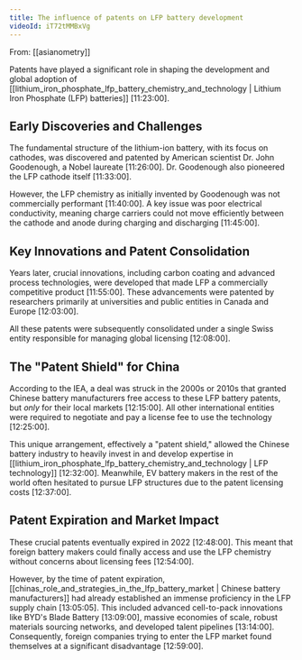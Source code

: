 ```yaml
---
title: The influence of patents on LFP battery development
videoId: iT72tMMBxVg
---
```


From: [[asianometry]] <br/> 

Patents have played a significant role in shaping the development and global adoption of [[lithium_iron_phosphate_lfp_battery_chemistry_and_technology | Lithium Iron Phosphate (LFP) batteries]] <a class="yt-timestamp" data-t="11:23:00">[11:23:00]</a>.

## Early Discoveries and Challenges

The fundamental structure of the lithium-ion battery, with its focus on cathodes, was discovered and patented by American scientist Dr. John Goodenough, a Nobel laureate <a class="yt-timestamp" data-t="11:26:00">[11:26:00]</a>. Dr. Goodenough also pioneered the LFP cathode itself <a class="yt-timestamp" data-t="11:33:00">[11:33:00]</a>.

However, the LFP chemistry as initially invented by Goodenough was not commercially performant <a class="yt-timestamp" data-t="11:40:00">[11:40:00]</a>. A key issue was poor electrical conductivity, meaning charge carriers could not move efficiently between the cathode and anode during charging and discharging <a class="yt-timestamp" data-t="11:45:00">[11:45:00]</a>.

## Key Innovations and Patent Consolidation

Years later, crucial innovations, including carbon coating and advanced process technologies, were developed that made LFP a commercially competitive product <a class="yt-timestamp" data-t="11:55:00">[11:55:00]</a>. These advancements were patented by researchers primarily at universities and public entities in Canada and Europe <a class="yt-timestamp" data-t="12:03:00">[12:03:00]</a>.

All these patents were subsequently consolidated under a single Swiss entity responsible for managing global licensing <a class="yt-timestamp" data-t="12:08:00">[12:08:00]</a>.

## The "Patent Shield" for China

According to the IEA, a deal was struck in the 2000s or 2010s that granted Chinese battery manufacturers free access to these LFP battery patents, but *only* for their local markets <a class="yt-timestamp" data-t="12:15:00">[12:15:00]</a>. All other international entities were required to negotiate and pay a license fee to use the technology <a class="yt-timestamp" data-t="12:25:00">[12:25:00]</a>.

This unique arrangement, effectively a "patent shield," allowed the Chinese battery industry to heavily invest in and develop expertise in [[lithium_iron_phosphate_lfp_battery_chemistry_and_technology | LFP technology]] <a class="yt-timestamp" data-t="12:32:00">[12:32:00]</a>. Meanwhile, EV battery makers in the rest of the world often hesitated to pursue LFP structures due to the patent licensing costs <a class="yt-timestamp" data-t="12:37:00">[12:37:00]</a>.

## Patent Expiration and Market Impact

These crucial patents eventually expired in 2022 <a class="yt-timestamp" data-t="12:48:00">[12:48:00]</a>. This meant that foreign battery makers could finally access and use the LFP chemistry without concerns about licensing fees <a class="yt-timestamp" data-t="12:54:00">[12:54:00]</a>.

However, by the time of patent expiration, [[chinas_role_and_strategies_in_the_lfp_battery_market | Chinese battery manufacturers]] had already established an immense proficiency in the LFP supply chain <a class="yt-timestamp" data-t="13:05:00">[13:05:05]</a>. This included advanced cell-to-pack innovations like BYD's Blade Battery <a class="yt-timestamp" data-t="13:09:00">[13:09:00]</a>, massive economies of scale, robust materials sourcing networks, and developed talent pipelines <a class="yt-timestamp" data-t="13:14:00">[13:14:00]</a>. Consequently, foreign companies trying to enter the LFP market found themselves at a significant disadvantage <a class="yt-timestamp" data-t="12:59:00">[12:59:00]</a>.